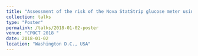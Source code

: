 ```yaml
---
title: "Assessment of the risk of the Nova StatStrip glucose meter using the Insulin Dose Error Assessment (IDEA) Grid"
collection: talks
type: "Poster"
permalink: /talks/2018-01-02-poster
venue: "CPOCT 2018 "
date: 2018-01-02
location: "Washington D.C., USA"
---
```


